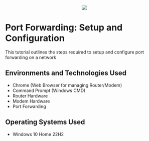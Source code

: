 <p align="center">
<img src="https://github.com/user-attachments/assets/07a5ebb0-51c9-4de2-8f40-5fb1ffa2ee1b"/>
</p>

<h1>Port Forwarding: Setup and Configuration</h1>
This tutorial outlines the steps required to setup and configure port forwarding on a network<br />

<h2>Environments and Technologies Used</h2>

- Chrome (Web Browser for managing Router/Modem)
- Command Prompt (Windows CMD)
- Router Hardware
- Modem Hardware
- Port Forwarding
  
<h2>Operating Systems Used </h2>

- Windows 10 Home</b> 22H2


